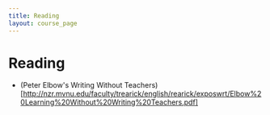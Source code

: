 ```yaml
---
title: Reading
layout: course_page
---
```

# Reading

- (Peter Elbow's Writing Without Teachers) [http://nzr.mvnu.edu/faculty/trearick/english/rearick/exposwrt/Elbow%20Learning%20Without%20Writing%20Teachers.pdf]
